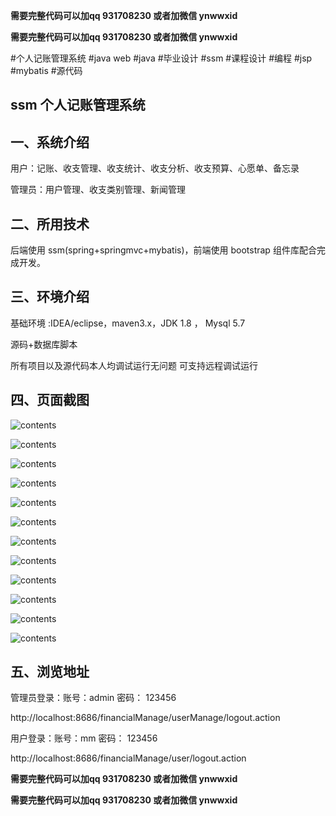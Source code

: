 **需要完整代码可以加qq  931708230 或者加微信 ynwwxid**

**需要完整代码可以加qq  931708230 或者加微信  ynwwxid**

#个人记账管理系统 #java web #java #毕业设计 #ssm #课程设计 #编程 #jsp #mybatis #源代码 

## ssm  个人记账管理系统

## 一、系统介绍

用户：记账、收支管理、收支统计、收支分析、收支预算、心愿单、备忘录

管理员：用户管理、收支类别管理、新闻管理

## 二、所用技术

后端使用 ssm(spring+springmvc+mybatis)，前端使用 bootstrap 组件库配合完成开发。


## 三、环境介绍

基础环境 :IDEA/eclipse，maven3.x，JDK 1.8 ， Mysql 5.7

源码+数据库脚本 

所有项目以及源代码本人均调试运行无问题 可支持远程调试运行

## 四、页面截图

![contents](./picture/picture1.png)
  
![contents](./picture/picture2.png)
  
![contents](./picture/picture3.png)
  
![contents](./picture/picture4.png)
  
![contents](./picture/picture5.png)
  
![contents](./picture/picture6.png)
  
![contents](./picture/picture7.png)
  
![contents](./picture/picture8.png)

![contents](./picture/picture9.png)

![contents](./picture/picture10.png)
  
![contents](./picture/picture11.png)
  
![contents](./picture/picture12.png)

## 五、浏览地址

管理员登录：账号：admin  密码： 123456

http://localhost:8686/financialManage/userManage/logout.action

用户登录：账号：mm  密码： 123456

http://localhost:8686/financialManage/user/logout.action  
	
**需要完整代码可以加qq  931708230 或者加微信 ynwwxid**

**需要完整代码可以加qq  931708230 或者加微信  ynwwxid**